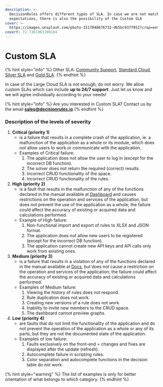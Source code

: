 ```yaml
---
description: >-
  DecisionRules offers different types of SLA. In case we are not matching your
  expectations, there is also the possibility of the Custom SLA
cover: >-
  https://images.unsplash.com/photo-1517048676732-d65bc937f952?crop=entropy&cs=srgb&fm=jpg&ixid=MnwxOTcwMjR8MHwxfHNlYXJjaHw1fHxjb21tdW5pdHl8ZW58MHx8fHwxNjM4OTU0NDM0&ixlib=rb-1.2.1&q=85
coverY: 72.7361963190184
---
```


# Custom SLA



{% hint style="info" %}
Other SLA: [Community Support](community-support-and-standard-cloud.md), [Standard Cloud](standard-cloud.md), [Silver SLA](silver\_SLA.md) and [Gold SLA](gold\_SLA.md).
{% endhint %}

In case of the Large Cloud SLA is not enough, do not worry. We allow custom SLAs which can include **up to 24/7 support**. Just let us know and we will agree individually according to your needs!

{% hint style="info" %}
Are you interested in Custom SLA? Contact us by the email **sales@decisionrules.io**
{% endhint %}

### Description of the levels of severity

1. **Critical (priority 1)**
   * is a failure that results in a complete crash of the application, ie. a malfunction of the application as a whole or its module, which does not allow users to work or communicate with the application.
   * Examples of Critical failure:
     1. The application does not allow the user to log in (except for the incorrect DB function).
     2. The solver does not return the required (correct) results.
     3. Incorrect CRUD functionality of the space.
     4. Incorrect CRUD functionality of the rules.
2. **High (priority 2)**
   * is a fault that results in the malfunction of any of the functions declared in the manual available at [Dashboard](https://docs.decisionrules.io/doc/) and causes restrictions on the operation and services of the application, but does not prevent the use of the application as a whole; the failure could affect the accuracy of existing or acquired data and calculations performed.
   * Example of High failure:
     1. Non-functional import and export of rules to XLSX and JSON format.
     2. The application does not allow new users to be registered (except for the incorrect DB function).
     3. The application cannot create new API keys and API calls only work from existing ones.
3. **Medium (priority 3)**
   * is a failure that results in a violation of any of the functions declared in the manual available at [Docs](https://docs.decisionrules.io/docs/), but does not cause a restriction on the operation and services of the application; the failure could affect the accuracy of existing or acquired data and calculations performed.
   * Examples of Medium failure:
     1. Viewing the history of rules does not respond.
     2. Rule duplication does not work.
     3. Creating new versions of a rule does not work.
     4. Inability to invite new members to the CRUD space.
     5. The dashboard cannot preview graphs.&#x20;
4. **Low (priority 4)**
   * are faults that do not limit the functionality of the application and do not prevent the operation of the application as a whole or any of its parts, but they are not the documented state of the application.
   * Examples of low failure:
     1. Faults exclusively on the front-end = changes and fixes are displayed after the update (refresh).
     2. Autocomplete failure in scripting rules.
     3. Color separation and autocomplete functions in the decision table do not work.

{% hint style="warning" %}
The list of examples is only for better orientation of what belongs to which category.
{% endhint %}
